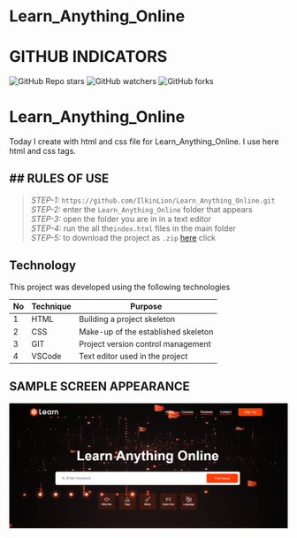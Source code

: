 # Learn_Anything_Online
 
# GITHUB INDICATORS

![GitHub Repo stars](https://img.shields.io/github/stars/IlkinLion/Learn_Anything_Online?style=for-the-badge)
![GitHub watchers](https://img.shields.io/github/watchers/IlkinLion/Learn_Anything_Online?style=for-the-badge)
![GitHub forks](https://img.shields.io/github/forks/IlkinLionLearn_Anything_Online?style=for-the-badge)

  # Learn_Anything_Online

Today I create with html and css file for Learn_Anything_Online. I use here html and css tags. 
## ## RULES OF USE

> *STEP-1:* `https://github.com/IlkinLion/Learn_Anything_Online.git` <br/>
> *STEP-2:*  enter the `Learn_Anything_Online` folder that appears <br/>
> *STEP-3:*  open the folder you are in in a text editor <br/>
> *STEP-4:*  run the  all the`index.html` files in the main folder <br/>
> *STEP-5:*  to download the project as `.zip`  [here](https://github.com/IlkinLion/Learn_Anything_Online/archive/refs/heads/main.zip) click <br/>


## Technology

This project was developed using the following technologies

| No | Technique | Purpose |
| - | ---------- | --------------------- |
| 1 | HTML | Building a project skeleton |
| 2 | CSS |  Make-up of the established skeleton |
| 3 | GIT |  Project version control management |
| 4 | VSCode | Text editor used in the project |


## SAMPLE SCREEN APPEARANCE

![There was a screenshot here](./screen1.PNG)
